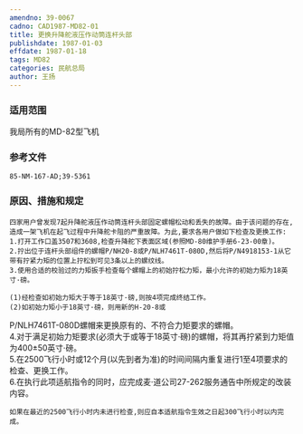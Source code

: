 ```yaml
---
amendno: 39-0067  
cadno: CAD1987-MD82-01  
title: 更换升降舵液压作动筒连杆头部  
publishdate: 1987-01-03  
effdate: 1987-01-18  
tags: MD82  
categories: 民航总局  
author: 王扬  
---
```

  
### 适用范围  
我局所有的MD-82型飞机  
  
<!--more-->  
### 参考文件  
    85-NM-167-AD;39-5361  
  
### 原因、措施和规定  
    四家用户曾发现7起升降舵液压作动筒连杆头部固定螺帽松动和丢失的故障。由于该问题的存在,造成一架飞机在起飞过程中升降舵卡阻的严重故障。为此,要求各用户做如下检查及更换工作:  
    1.打开工作口盖3507和3608,检查升降舵下表面区域(参照MD-80维护手册6-23-00章)。  
    2.拧出位于连杆头部组件的螺帽P/NH20-8或P/NLH7461T-080D,然后将P/N4918153-1从它带有拧紧力矩的位置上拧松到可见3条以上的螺纹线。  
    3.使用合适的校验过的力矩扳手检查每个螺帽上的初始拧松力矩，最小允许的初始力矩为18英寸·磅。  
  
    (1)经检查如初始力矩大于等于18英寸·磅,则按4项完成终结工作。  
    (2)如初始力矩小于18英寸·磅，则用新的H-20-8或  
  
P/NLH7461T-080D螺帽来更换原有的、不符合力矩要求的螺帽。  
    4.对于满足初始力矩要求(必须大于或等于18英寸·磅)的螺帽，将其再拧紧到力矩值为400±50英寸·磅。  
    5.在2500飞行小时或12个月(以先到者为准)的时间间隔内重复进行1至4项要求的检查、更换工作。  
    6.在执行此项适航指令的同时，应完成麦·道公司27-262服务通告中所规定的改装内容。  
  
    如果在最近的2500飞行小时内未进行检查,则应自本适航指令生效之日起300飞行小时以内完成。  
